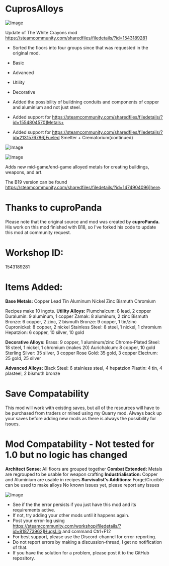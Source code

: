 # CuprosAlloys

![Image](https://i.imgur.com/buuPQel.png)

Update of The White Crayons mod
https://steamcommunity.com/sharedfiles/filedetails/?id=1543189281

- Sorted the floors into four groups since that was requested in the original mod.


-  Basic
-  Advanced
-  Utility
-  Decorative



- Added the possibility of buildning conduits and components of copper and aluminium and not just steel.
- Added support for https://steamcommunity.com/sharedfiles/filedetails/?id=1554804570]Metals+
- Added support for https://steamcommunity.com/sharedfiles/filedetails/?id=2131576786]Fueled Smelter + Crematorium(continued)


![Image](https://i.imgur.com/pufA0kM.png)

	
![Image](https://i.imgur.com/Z4GOv8H.png)


Adds new mid-game/end-game alloyed metals for creating buildings, weapons, and art.

The B19 version can be found https://steamcommunity.com/sharedfiles/filedetails/?id=1474904096]here.

# Thanks to cuproPanda

Please note that the original source and mod was created by **cuproPanda.** 
His work on this mod finished with B18, so I've forked his code to update this mod at community request.

# Workshop ID:

1543189281

# Items Added:

**Base Metals:**
Copper
Lead
Tin
Aluminum
Nickel
Zinc
Bismuth
Chromium

Recipes make 10 ingots.
**Utility Alloys:**
Plumchalcum: 8 lead, 2 copper
Duralumin: 9 aluminum, 1 copper
Zamak: 8 aluminum, 2 zinc
Bismuth Bronze: 6 copper, 2 zinc, 2 bismuth
Bronze: 9 copper, 1 tin/zinc
Cupronickel: 8 copper, 2 nickel
Stainless Steel: 8 steel, 1 nickel, 1 chromium
Hepatzion: 6 copper, 10 silver, 10 gold

**Decorative Alloys:**
Brass: 9 copper, 1 aluminum/zinc
Chrome-Plated Steel: 18 steel, 1 nickel, 1 chromium (makes 20)
Aurichalcum: 8 copper, 10 gold
Sterling Silver: 35 silver, 3 copper
Rose Gold: 35 gold, 3 copper
Electrum: 25 gold, 25 silver

**Advanced Alloys:**
Black Steel: 6 stainless steel, 4 hepatzion
Plastin: 4 tin, 4 plasteel, 2 bismuth bronze

# Save Compatability

This mod will work with existing saves, but all of the resources will have to be purchased from traders or mined using my Quarry mod.
Always back up your saves before adding new mods as there is always the possibility for issues.

# Mod Compatability - Not tested for 1.0 but no logic has changed

**Architect Sense:** All floors are grouped together
**Combat Extended:** Metals are regrouped to be usable for weapon crafting
**Industrialisation:** Copper and Aluminium are usable in recipes
**Survivalist's Additions:** Forge/Crucible can be used to make alloys
No known issues yet, please report any issues



![Image](https://i.imgur.com/PwoNOj4.png)



-  See if the the error persists if you just have this mod and its requirements active.
-  If not, try adding your other mods until it happens again.
-  Post your error-log using https://steamcommunity.com/workshop/filedetails/?id=818773962]HugsLib and command Ctrl+F12
-  For best support, please use the Discord-channel for error-reporting.
-  Do not report errors by making a discussion-thread, I get no notification of that.
-  If you have the solution for a problem, please post it to the GitHub repository.




